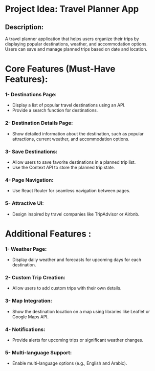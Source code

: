 # Project Idea: Travel Planner App
## Description:
A travel planner application that helps users organize their trips by displaying popular destinations, weather, and accommodation options. Users can save and manage planned trips based on date and location.

# Core Features (Must-Have Features):
### 1- Destinations Page:
- Display a list of popular travel destinations using an API.
- Provide a search function for destinations.
### 2- Destination Details Page:
- Show detailed information about the destination, such as popular attractions, current weather, and accommodation options.
### 3- Save Destinations:
- Allow users to save favorite destinations in a planned trip list.
- Use the Context API to store the planned trip state.
### 4- Page Navigation:
- Use React Router for seamless navigation between pages.
### 5- Attractive UI:
- Design inspired by travel companies like TripAdvisor or Airbnb.

# Additional Features :
### 1- Weather Page:
- Display daily weather and forecasts for upcoming days for each destination.
### 2- Custom Trip Creation:
- Allow users to add custom trips with their own details.
### 3- Map Integration:
- Show the destination location on a map using libraries like Leaflet or Google Maps API.
### 4- Notifications:
- Provide alerts for upcoming trips or significant weather changes.
### 5- Multi-language Support:
- Enable multi-language options (e.g., English and Arabic).
